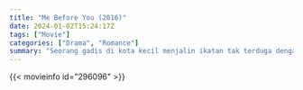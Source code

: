 ```yaml
---
title: "Me Before You (2016)"
date: 2024-01-02T15:24:17Z
tags: ["Movie"]
categories: ["Drama", "Romance"]
summary: "Seorang gadis di kota kecil menjalin ikatan tak terduga dengan pria lumpuh yang baru saja dia rawat."
---
```


<mux-player stream-type="on-demand"
src="https://kp3d-my.sharepoint.com/personal/ryoo_kp3d_onmicrosoft_com/_layouts/15/download.aspx?share=Ee6bQafb3MhNohToreeZVNABVCSeBwAxr9EFdcwYUfulcg" prefer-playback="mse" controls>

</mux-player>


{{< movieinfo id="296096" >}}

<script src="https://cdn.jsdelivr.net/npm/@mux/mux-player"></script>

 <script type="application/ld+json ">
{
"@context": "https://schema.org/",
"@type": "VideoObject",
"name": "Me Before You",
"contentUrl": "https://stream.mux.com/stK644tLr46en3JPMsxpTH1OVlUoKk3mz00VFGedX8eg.m3u8",
"thumbnailUrl": "https://www.themoviedb.org/t/p/original/9eSoJrj8LkbUzuPSJzgSXWKexKj.jpg?width=314&fit_mode=preserve&time=25",
"uploadDate": "2023-12-25T06:24:19Z",
}

</script>
